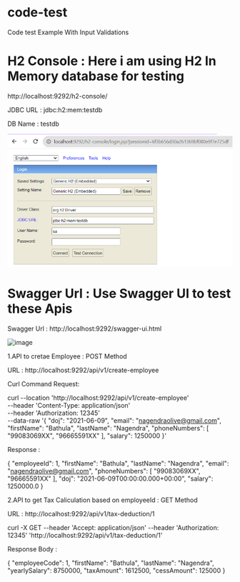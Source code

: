 # code-test
Code test Example With Input Validations

# H2 Console : Here i am using H2 In Memory database for testing
http://localhost:9292/h2-console/

JDBC URL : jdbc:h2:mem:testdb



DB Name : testdb


![Alt text](image.png)

# Swagger Url : Use Swagger UI to test these Apis
Swagger Url  : http://localhost:9292/swagger-ui.html

![image](https://github.com/nagendrabathula/code-test/assets/16030571/dc1e48a6-8a53-4690-8f99-7de787bafc54)



1.API to cretae Employee : POST Method

URL : http://localhost:9292/api/v1/create-employee

Curl Command Request:

curl --location 'http://localhost:9292/api/v1/create-employee' \
--header 'Content-Type: application/json' \
--header 'Authorization: 12345' \
--data-raw '{
  "doj": "2021-06-09",
  "email": "nagendraolive@gmail.com",
  "firstName": "Bathula",
  "lastName": "Nagendra",
  "phoneNumbers": [
    "99083069XX",
    "96665591XX"
  ],
  "salary": 1250000
}'

Response :

{
    "employeeId": 1,
    "firstName": "Bathula",
    "lastName": "Nagendra",
    "email": "nagendraolive@gmail.com",
    "phoneNumbers": [
        "99083069XX",
        "96665591XX"
    ],
    "doj": "2021-06-09T00:00:00.000+00:00",
    "salary": 1250000.0
}


2.API to get Tax Caliculation based on employeeId : GET Method

URL : http://localhost:9292/api/v1/tax-deduction/1

curl -X GET --header 'Accept: application/json' --header 'Authorization: 12345' 'http://localhost:9292/api/v1/tax-deduction/1'

Response Body :

{
  "employeeCode": 1,
  "firstName": "Bathula",
  "lastName": "Nagendra",
  "yearlySalary": 8750000,
  "taxAmount": 1612500,
  "cessAmount": 125000
}
